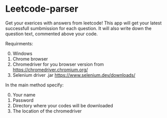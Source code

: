 # Leetcode-parser

Get your exerices with answers from leetcode!
This app will get your latest successfull sumbmission for each question. 
It will also write down the question text, commented above your code.

Requirments:

0. Windows
1. Chrome browser
2. Chromedriver for you browser version from https://chromedriver.chromium.org/
3. Selenium driver .jar https://www.selenium.dev/downloads/

In the main method specify:

0. Your name
1. Password
2. Directory where your codes will be downloaded
3. The location of the chromedriver
